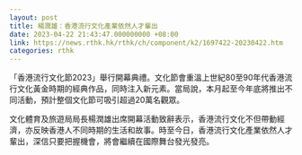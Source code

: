 ```yaml
---
layout: post
title: 楊潤雄：香港流行文化產業依然人才輩出
date: 2023-04-22 21:43:47.000000000 +08:00
link: https://news.rthk.hk/rthk/ch/component/k2/1697422-20230422.htm
categories: rthk
---
```


「香港流行文化節2023」舉行開幕典禮。文化節會重溫上世紀80至90年代香港流行文化黃金時期的經典作品，同時注入新元素。當局說，本月起至今年底將推出不同活動，預計整個文化節可吸引超過20萬名觀眾。

文化體育及旅遊局局長楊潤雄出席開幕活動致辭表示，香港流行文化不但帶動經濟，亦反映香港人不同時期的生活和故事。時至今日，香港流行文化產業依然人才輩出，深信只要把握機會，將會繼續在國際舞台發光發亮。
